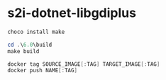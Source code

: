 # s2i-dotnet-libgdiplus

````powershell
choco install make

cd .\6.0\build
make build

docker tag SOURCE_IMAGE[:TAG] TARGET_IMAGE[:TAG]
docker push NAME[:TAG]
````

